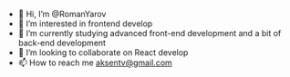 - 👋 Hi, I’m @RomanYarov
- 👀 I’m interested in frontend develop
- 🌱 I’m currently studying advanced front-end development and a bit of back-end development
- 💞️ I’m looking to collaborate on React develop
- 📫 How to reach me aksentv@gmail.com

<!---
RomanYarov/RomanYarov is a ✨ special ✨ repository because its `README.md` (this file) appears on your GitHub profile.
You can click the Preview link to take a look at your changes.
--->

